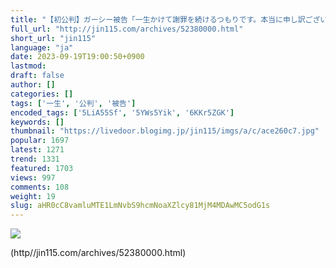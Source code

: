 ```yaml
---
title: "【初公判】ガーシー被告「一生かけて謝罪を続けるつもりです。本当に申し訳ございませんでした」 "
full_url: "http://jin115.com/archives/52380000.html"
short_url: "jin115"
language: "ja"
date: 2023-09-19T19:00:50+0900
lastmod: 
draft: false
author: []
categories: []
tags: ['一生', '公判', '被告']
encoded_tags: ['5LiA55Sf', '5YWs5Yik', '6KKr5ZGK']
keywords: []
thumbnail: "https://livedoor.blogimg.jp/jin115/imgs/a/c/ace260c7.jpg"
popular: 1697
latest: 1271
trend: 1331
featured: 1703
views: 997
comments: 108
weight: 19
slug: aHR0cC8vamluMTE1LmNvbS9hcmNoaXZlcy81MjM4MDAwMC5odG1s
---
```


![](https://livedoor.blogimg.jp/jin115/imgs/a/c/ace260c7.jpg)



(http//jin115.com/archives/52380000.html)
